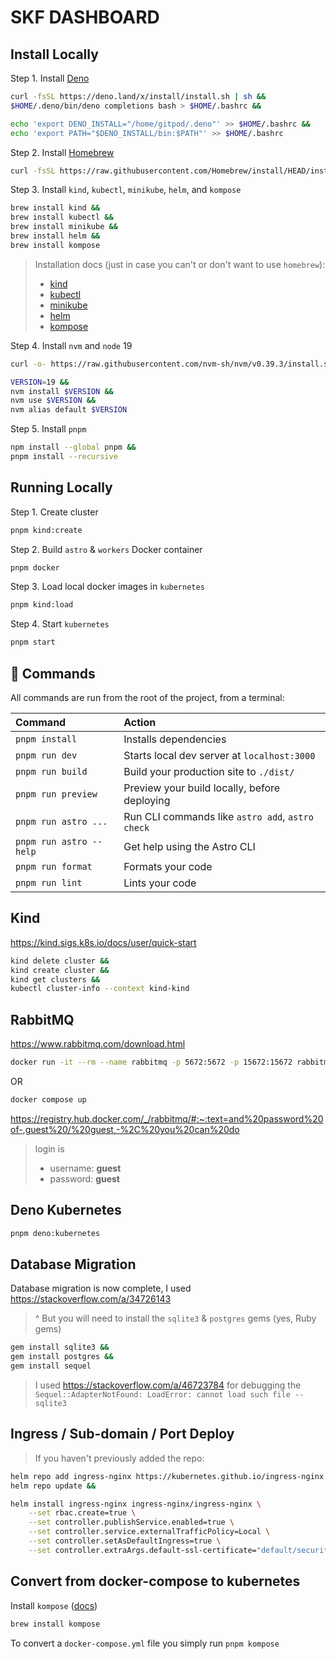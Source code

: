 # SKF DASHBOARD

## Install Locally

Step 1. Install [Deno](https://deno.land/manual@v1.30.3/getting_started/installation)

```sh
curl -fsSL https://deno.land/x/install/install.sh | sh &&
$HOME/.deno/bin/deno completions bash > $HOME/.bashrc &&

echo 'export DENO_INSTALL="/home/gitpod/.deno"' >> $HOME/.bashrc &&
echo 'export PATH="$DENO_INSTALL/bin:$PATH"' >> $HOME/.bashrc
```

Step 2. Install [Homebrew](https://brew.sh/)

```sh
curl -fsSL https://raw.githubusercontent.com/Homebrew/install/HEAD/install.sh
```

Step 3. Install `kind`, `kubectl`, `minikube`, `helm`, and `kompose`

```sh
brew install kind &&
brew install kubectl &&
brew install minikube &&
brew install helm &&
brew install kompose 
```

> Installation docs (just in case you can't or don't want to use `homebrew`):
> * [kind](https://kind.sigs.k8s.io/docs/user/quick-start#installation)
> * [kubectl](https://kubernetes.io/docs/tasks/tools/#kubectl)
> * [minikube](https://minikube.sigs.k8s.io/docs/start/)
> * [helm](https://helm.sh/docs/intro/install/)
> * [kompose](https://kompose.io/installation/)

Step 4. Install `nvm` and `node` 19

```sh
curl -o- https://raw.githubusercontent.com/nvm-sh/nvm/v0.39.3/install.sh | bash
```

```sh
VERSION=19 &&
nvm install $VERSION && 
nvm use $VERSION && 
nvm alias default $VERSION
```

Step 5. Install `pnpm`

```sh
npm install --global pnpm &&
pnpm install --recursive
```

## Running Locally

Step 1. Create cluster

```sh
pnpm kind:create
```

Step 2. Build `astro` & `workers` Docker container

```sh
pnpm docker
```

Step 3. Load local docker images in `kubernetes`

```sh
pnpm kind:load
```

Step 4. Start `kubernetes`

```sh
pnpm start
```


## 🧞 Commands

All commands are run from the root of the project, from a terminal:

| Command                 | Action                                           |
| :---------------------- | :----------------------------------------------- |
| `pnpm install`          | Installs dependencies                            |
| `pnpm run dev`          | Starts local dev server at `localhost:3000`      |
| `pnpm run build`        | Build your production site to `./dist/`          |
| `pnpm run preview`      | Preview your build locally, before deploying     |
| `pnpm run astro ...`    | Run CLI commands like `astro add`, `astro check` |
| `pnpm run astro --help` | Get help using the Astro CLI                     |
| `pnpm run format`       | Formats your code                                |
| `pnpm run lint`         | Lints your code                                  |

## Kind

https://kind.sigs.k8s.io/docs/user/quick-start

```sh
kind delete cluster &&
kind create cluster &&
kind get clusters &&
kubectl cluster-info --context kind-kind 
```

## RabbitMQ

https://www.rabbitmq.com/download.html

```sh
docker run -it --rm --name rabbitmq -p 5672:5672 -p 15672:15672 rabbitmq:3.11-management
```

OR

```sh
docker compose up
```

https://registry.hub.docker.com/_/rabbitmq/#:~:text=and%20password%20of-,guest%20/%20guest,-%2C%20you%20can%20do
> login is 
> * username: **guest** 
> * password: **guest**

## Deno Kubernetes

```sh
pnpm deno:kubernetes
```

## Database Migration

Database migration is now complete, I used https://stackoverflow.com/a/34726143

> ^ But you will need to install the `sqlite3` & `postgres` gems (yes, Ruby gems)


```sh
gem install sqlite3 &&
gem install postgres &&
gem install sequel
```

> I used https://stackoverflow.com/a/46723784 for debugging the `Sequel::AdapterNotFound: LoadError: cannot load such file -- sqlite3`
>

## Ingress / Sub-domain / Port Deploy

> If you haven't previously added the repo:

```sh
helm repo add ingress-nginx https://kubernetes.github.io/ingress-nginx &&
helm repo update &&

helm install ingress-nginx ingress-nginx/ingress-nginx \
    --set rbac.create=true \
    --set controller.publishService.enabled=true \
    --set controller.service.externalTrafficPolicy=Local \
    --set controller.setAsDefaultIngress=true \
    --set controller.extraArgs.default-ssl-certificate="default/securityknowledgeframework-labs.org"
```


## Convert from docker-compose to kubernetes

Install `kompose` ([docs](https://kubernetes.io/docs/tasks/configure-pod-container/translate-compose-kubernetes/#install-kompose))

```sh
brew install kompose
```

To convert a `docker-compose.yml` file you simply run `pnpm kompose`